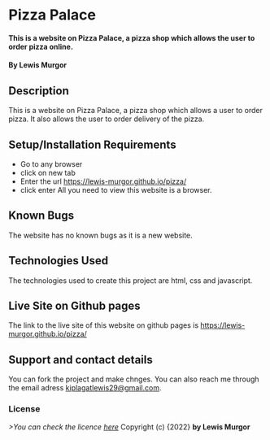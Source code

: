 # Pizza Palace
#### This is a website on Pizza Palace, a pizza shop which allows the user to order pizza online.
#### By **Lewis Murgor**
## Description
This is a website on Pizza Palace, a pizza shop which allows a user to order pizza. It also allows the user to order delivery of the pizza.
## Setup/Installation Requirements
* Go to any browser
* click on new tab
* Enter the url https://lewis-murgor.github.io/pizza/
* click enter
All you need to view this website is a browser.
## Known Bugs
The website has no known bugs as it is a new website.
## Technologies Used
The technologies used to create this project are html, css and javascript.
## Live Site on Github pages
The link to the live site of this website on github pages is https://lewis-murgor.github.io/pizza/
## Support and contact details
You can fork the project and make chnges. You can also reach me through the email adress kiplagatlewis29@gmail.com.
### License
*>You can check the licence [here](https://github.com/lewis-murgor/pizza/blob/master/Licence)*
Copyright (c) {2022} **by Lewis Murgor**